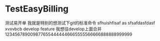 # TestEasyBilling
测试易开单
我就是特别的想测试下git的标准命令
sfhuishfisaf as sfsafdasfdasf
xvxvbcb
develop
feature
我想往develop上面合并
1234567890098776554444446665555566666888888999999
